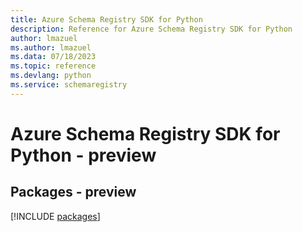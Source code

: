```yaml
---
title: Azure Schema Registry SDK for Python
description: Reference for Azure Schema Registry SDK for Python
author: lmazuel
ms.author: lmazuel
ms.data: 07/18/2023
ms.topic: reference
ms.devlang: python
ms.service: schemaregistry
---
```

# Azure Schema Registry SDK for Python - preview
## Packages - preview
[!INCLUDE [packages](schema-registry-index.md)]